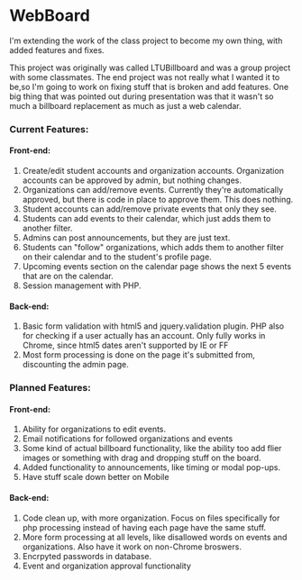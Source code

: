 # WebBoard
I'm extending the work of the class project to become my own thing, with added features and fixes.

This project was originally was called LTUBillboard and was a group project with some classmates. 
The end project was not really what I wanted it to be,so I'm going to work on fixing stuff that is broken and add features. 
One big thing that was pointed out during presentation was that it wasn't so much a billboard replacement as much as just a web calendar.

<h3>Current Features:</h3>
<h4>Front-end:</h4>
<ol>
<li>Create/edit student accounts and organization accounts. Organization accounts can be approved by admin, but nothing changes.</li>
<li>Organizations can add/remove events. Currently they're automatically approved, but there is code in place to approve them. This does nothing.</li>
<li>Student accounts can add/remove private events that only they see.</li>
<li>Students can add events to their calendar, which just adds them to another filter.</li>
<li>Admins can post announcements, but they are just text.</li>
<li>Students can "follow" organizations, which adds them to another filter on their calendar and to the student's profile page.</li>
<li>Upcoming events section on the calendar page shows the next 5 events that are on the calendar.</li>
<li>Session management with PHP.</s>
</ol>
<h4>Back-end:</h4>
<ol>
<li>Basic form validation with html5 and jquery.validation plugin. PHP also for checking if a user actually has an account. 
  Only fully works in Chrome, since html5 dates aren't supported by IE or FF</li>
<li>Most form processing is done on the page it's submitted from, discounting the admin page.</li>
</ol>

<h3>Planned Features:</h3>
<h4>Front-end:</h4>
<ol>
<li>Ability for organizations to edit events.</li>
<li>Email notifications for followed organizations and events</li>
<li>Some kind of actual billboard functionality, like the ability too add flier images or something with drag and dropping stuff on the board.</li>
<li>Added functionality to announcements, like timing or modal pop-ups.</li>
<li>Have stuff scale down better on Mobile</li>
</ol>

<h4>Back-end:</h4>
<ol>
<li>Code clean up, with more organization. Focus on files specifically for php processing instead of having each page have the same stuff.</li>
<li>More form processing at all levels, like disallowed words on events and organizations. Also have it work on non-Chrome broswers.</li>
<li>Encrpyted passwords in database.</li>
<li>Event and organization approval functionality</li> 
</ol>
